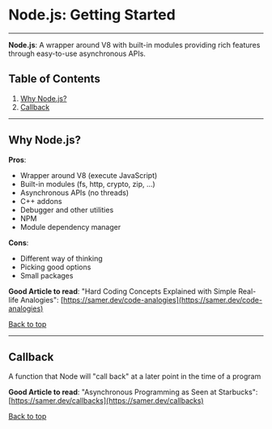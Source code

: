 # Node.js: Getting Started

---

**Node.js**: A wrapper around V8 with built-in modules providing rich features through easy-to-use asynchronous APIs.

## Table of Contents

1. [Why Node.js?](#why-nodejs)
2. [Callback](#callback)

---

## Why Node.js?

**Pros**:

- Wrapper around V8 (execute JavaScript)
- Built-in modules (fs, http, crypto, zip, ...)
- Asynchronous APIs (no threads)
- C++ addons
- Debugger and other utilities
- NPM
- Module dependency manager

**Cons**:

- Different way of thinking
- Picking good options
- Small packages

**Good Article to read**:  "Hard Coding Concepts Explained with Simple Real-life Analogies":
[https://samer.dev/code-analogies](https://samer.dev/code-analogies)

[Back to top](#table-of-contents)

---

## Callback

A function that Node will "call back" at a later point in the time of a program

**Good Article to read**: "Asynchronous Programming as Seen at Starbucks":
[https://samer.dev/callbacks](https://samer.dev/callbacks)

[Back to top](#table-of-contents)
